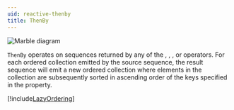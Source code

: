 ```yaml
---
uid: reactive-thenby
title: ThenBy
---
```


![Marble diagram](~/images/reactive-thenby.svg)

`ThenBy` operates on sequences returned by any of the <xref href="Bonsai.Reactive.OrderBy"/>, <xref href="Bonsai.Reactive.OrderByDescending"/>, <xref href="Bonsai.Reactive.ThenBy"/>, or <xref href="Bonsai.Reactive.ThenByDescending"/> operators. For each ordered collection emitted by the source sequence, the result sequence will emit a new ordered collection where elements in the collection are subsequently sorted in ascending order of the keys specified in the <xref href="Bonsai.Reactive.ThenBy.KeySelector"/> property.

[!include[LazyOrdering](~/articles/reactive-lazyordering.md)]
